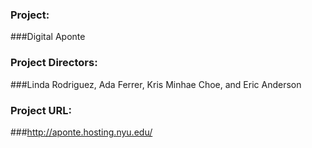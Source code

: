 ### **Project:**

###Digital Aponte

### **Project Directors:**

###Linda Rodriguez, Ada Ferrer, Kris Minhae Choe, and Eric Anderson

### **Project URL:**

 ###http://aponte.hosting.nyu.edu/
